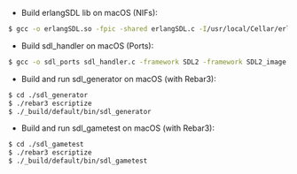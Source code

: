 - Build erlangSDL lib on macOS (NIFs):
```sh
$ gcc -o erlangSDL.so -fpic -shared erlangSDL.c -I/usr/local/Cellar/erlang/20.3.1/lib/erlang/usr/include/ -flat_namespace -undefined suppress -I/Library/Frameworks/SDL2.framework/Versions/A/Headers -framework SDL2 -framework SDL2_image
```
- Build sdl_handler on macOS (Ports):
```sh
$ gcc -o sdl_ports sdl_handler.c -framework SDL2 -framework SDL2_image
```
- Build and run sdl_generator on macOS (with Rebar3):
```sh
$ cd ./sdl_generator
$ ./rebar3 escriptize
$ ./_build/default/bin/sdl_generator
```
- Build and run sdl_gametest on macOS (with Rebar3):
```sh
$ cd ./sdl_gametest
$ ./rebar3 escriptize
$ ./_build/default/bin/sdl_gametest
```
